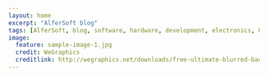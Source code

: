 ```yaml
---
layout: home
excerpt: "AlferSoft blog"
tags: [AlferSoft, blog, software, hardware, development, electronics, hobbies]
image:
  feature: sample-image-1.jpg
  credit: WeGraphics
  creditlink: http://wegraphics.net/downloads/free-ultimate-blurred-background-pack/
---
```

